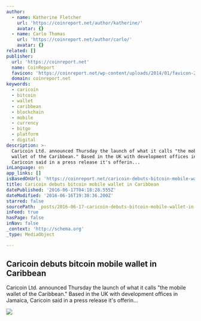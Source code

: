 ```yaml
---
author:
  - name: Katherine Fletcher
    url: 'https://coinreport.net/author/katherine/'
    avatar: {}
  - name: Carlo Thomas
    url: 'https://coinreport.net/author/carlo/'
    avatar: {}
related: []
publisher:
  url: 'https://coinreport.net'
  name: CoinReport
  favicon: 'https://coinreport.net/wp-content/uploads/2014/01/favicon-2.ico'
  domain: coinreport.net
keywords:
  - caricoin
  - bitcoin
  - wallet
  - caribbean
  - blockchain
  - mobile
  - currency
  - bitgo
  - platform
  - digital
description: >-
  Caricoin Ltd. announced Thursday the launch of what it calls "the mobile
  wallet of the Caribbean." Based in the UK with development offices in Jamaica,
  Caricoin said in a press release it's offerin...
inLanguage: en
app_links: []
isBasedOnUrl: 'https://coinreport.net/caricoin-debuts-bitcoin-mobile-wallet-caribbean/'
title: Caricoin debuts bitcoin mobile wallet in Caribbean
datePublished: '2016-06-17T04:18:28.555Z'
dateModified: '2016-06-16T19:38:36.200Z'
starred: false
sourcePath: _posts/2016-06-17-caricoin-debuts-bitcoin-mobile-wallet-in-caribbean.md
inFeed: true
hasPage: false
inNav: false
_context: 'http://schema.org'
_type: MediaObject

---
```

<article style=""><h1>Caricoin debuts bitcoin mobile wallet in Caribbean</h1><p>Caricoin Ltd. announced Thursday the launch of what it calls "the mobile wallet of the Caribbean." Based in the UK with development offices in Jamaica, Caricoin said in a press release it's offerin...</p><img src="https://coinreport.net/wp-content/uploads/2016/06/Caricoin-PROPERLY-SQUARED-150x150.png" /></article>